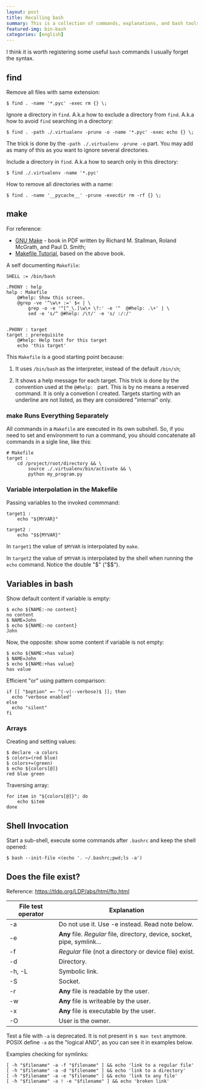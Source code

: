 ```yaml
---
layout: post
title: Recalling bash
summary: This is a collection of commands, explanations, and bash tools
featured-img: bin-bash
categories: [english]
---
```


I think it is worth registering some useful `bash` commands I usually forget the syntax.


## find

Remove all files with same extension:

```
$ find . -name '*.pyc' -exec rm {} \;
```

Ignore a directory in `find`. A.k.a how to exclude a directory from `find`. A.k.a how to avoid `find` searching in a directory:

```
$ find . -path ./.virtualenv -prune -o -name '*.pyc' -exec echo {} \;
```

The trick is done by the `-path ./.virtualenv -prune -o` part. You may add as many of this as you want to ignore several directories.


Include a directory in `find`. A.k.a how to search only in this directory:

```
$ find ./.virtualenv -name '*.pyc'
```

How to remove all directories with a name:

```
$ find . -name '__pycache__' -prune -execdir rm -rf {} \;
```


## make

For reference:

- [GNU Make](https://www.cl.cam.ac.uk/teaching/0910/UnixTools/make.pdf) - book in PDF written by Richard M. Stallman, Roland McGrath, and Paul D. Smith;
- [Makefile Tutorial](https://makefiletutorial.com), based on the above book.

A self documenting `Makefile`:

```
SHELL := /bin/bash

.PHONY : help
help : Makefile
	@#help: Show this screen.
	@grep -ve '^\w\+ :=' $< | \
		grep -o -e '^[^_\.]\w\+ \?:' -e '^	@#help: .\+' | \
		sed -e 's/^	@#help: /\t/' -e 's/ :/:/'


.PHONY : target
target : prerequisite
	@#help: Help text for this target
	echo 'this target'
```

This `Makefile` is a good starting point because:

1. It uses `/bin/bash` as the interpreter, instead of the default `/bin/sh`;

2. It shows a help message for each target. This trick is done by the convention used at the `@#help: ` part. This is by no means a reserved command. It is only a convetion I created. Targets starting with an underline are not listed, as they are considered "internal" only.


### make Runs Everything Separately

All commands in a `Makefile` are executed in its own subshell. So, if you need to set and environment to run a command, you should concatenate all commands in a sigle line, like this:

```
# Makefile
target :
	cd /project/root/directory && \
		source ./.virtualenv/bin/activate && \
		python my_program.py
```


### Variable interpolation in the Makefile

Passing variables to the invoked commmand:

```
target1 :
	echo "${MYVAR}"

target2 :
	echo "$${MYVAR}"
```

In `target1` the value of `$MYVAR` is interpolated by `make`.

In `target2` the value of `$MYVAR` is interpolated by the shell when running the `echo` command. Notice the double "$" ("$$").


## Variables in bash

Show default content if variable is empty:

```
$ echo ${NAME:-no content}
no content
$ NAME=John
$ echo ${NAME:-no content}
John
```

Now, the opposite: show some content if variable is not empty:

```
$ echo ${NAME:+has value}
$ NAME=John
$ echo ${NAME:+has value}
has value
```

Efficient "or" using pattern comparison:

```
if [[ "$option" =~ ^(-v|--verbose)$ ]]; then
  echo "verbose enabled"
else
  echo "silent"
fi
```


### Arrays

Creating and setting values:

```
$ declare -a colors
$ colors=(red blue)
$ colors+=(green)
$ echo ${colors[@]}
red blue green
```

Traversing array:

```
for item in "${colors[@]}"; do
    echo $item
done
```


## Shell Invocation ##

Start a sub-shell, execute some commands after `.bashrc` and keep the shell opened:

```
$ bash --init-file <(echo '. ~/.bashrc;pwd;ls -a')
```


## Does the file exist? ##

Reference: <https://tldp.org/LDP/abs/html/fto.html>


| File test operator | Explanation |
|--------------------|-------------|
| -a                 | Do not use it. Use -e instead. Read note below. |
| -e                 | **Any** file. _Regular_ file, directory, device, socket, pipe, symlink... |
| -f                 | _Regular_ file (not a directory or device file) exist. |
| -d                 | Directory. |
| -h, -L             | Symbolic link. |
| -S                 | Socket. |
| -r                 | **Any** file is readable by the user. |
| -w                 | **Any** file is writeable by the user. |
| -x                 | **Any** file is executable by the user. |
| -O                 | User is the owner. |

Test a file with `-a` is deprecated. It is not present in `$ man test` anymore. POSIX define `-a` as the "logical AND", as you can see it in examples below.

Examples checking for symlinks:

```
[ -h "$filename" -a -f "$filename" ] && echo 'link to a regular file'
[ -h "$filename" -a -d "$filename" ] && echo 'link to a directory'
[ -h "$filename" -a -e "$filename" ] && echo 'link to any file'
[ -h "$filename" -a ! -e "$filename" ] && echo 'broken link'
```
